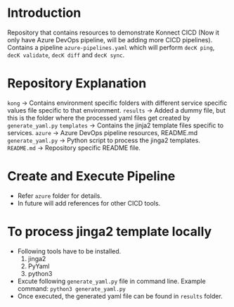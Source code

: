 # Introduction 
Repository that contains resources to demonstrate Konnect CICD (Now it only have Azure DevOps pipeline, will be adding more CICD pipelines). Contains a pipeline `azure-pipelines.yaml` which will perform `decK ping`, `decK validate`, `decK diff` and `decK sync`. 

# Repository Explanation
`kong` -> Contains environment specific folders with different service specific values file specific to that environment.
`results` -> Added a dummy file, but this is the folder where the processed yaml files get created by `generate_yaml.py`
`templates` -> Contains the jinja2 template files specific to services.
`azure` -> Azure DevOps pipeline resources, README.md
`generate_yaml.py` -> Python script to process the jinga2 templates.
`README.md` -> Repository specific README file.

# Create and Execute Pipeline
 - Refer `azure` folder for details.
 - In future will add references for other CICD tools.

# To process jinga2 template locally
- Following tools have to be installed.
    1. jinga2
    2. PyYaml
    3. python3
- Excute following `generate_yaml.py` file in command line. Example command: `python3 generate_yaml.py`
- Once executed, the generated yaml file can be found in `results` folder.